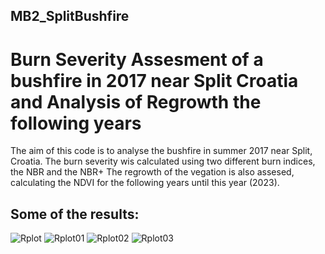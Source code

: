 ## MB2_SplitBushfire

# Burn Severity Assesment of a bushfire in 2017 near Split Croatia and Analysis of Regrowth the following years

The aim of this code is to analyse the bushfire in summer 2017 near Split, Croatia.
The burn severity wis calculated using two different burn indices, the NBR and the NBR+
The regrowth of the vegation is also assesed, calculating the NDVI for the following years until this year (2023).

## Some of the results:

![Rplot](https://user-images.githubusercontent.com/116875684/232334640-79af7b1d-65f5-4ddf-beaa-b3cb61af84f4.png)
![Rplot01](https://user-images.githubusercontent.com/116875684/232334641-b67147b1-d9c2-483e-9d35-73700c787eb6.png)
![Rplot02](https://user-images.githubusercontent.com/116875684/232334642-c17f27a9-2f64-4e7b-bbc8-cde751abe65b.png)
![Rplot03](https://user-images.githubusercontent.com/116875684/232334643-c47069c0-281e-4e31-a6eb-440366cc1d33.png)
